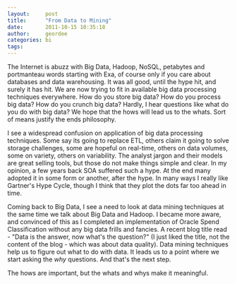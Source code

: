 ```yaml
---
layout:     post
title:      "From Data to Mining"
date:       2011-10-15 10:35:18
author:     geordee
categories: bi
tags:
---
```


The Internet is abuzz with Big Data, Hadoop, NoSQL, petabytes and portmanteau words starting with Exa, of course only if you care about databases and data warehousing. It was all good, until the hype hit, and surely it has hit. We are now trying to fit in available big data processing techniques everywhere. How do you store big data? How do you process big data? How do you crunch big data? Hardly, I hear questions like what do you do with big data? We hope that the hows will lead us to the whats. Sort of means justify the ends philosophy.

I see a widespread confusion on application of big data processing techniques. Some say its going to replace ETL, others claim it going to solve storage challenges, some are hopeful on real-time, others on data volumes, some on variety, others on variability. The analyst jargon and their models are great selling tools, but those do not make things simple and clear. In my opinion, a few years back SOA suffered such a hype. At the end many adopted it in some form or another, after the hype. In many ways I really like Gartner's Hype Cycle, though I think that they plot the dots far too ahead in time.

Coming back to Big Data, I see a need to look at data mining techniques at the same time we talk about Big Data and Hadoop. I became more aware, and convinced of this as I completed an implementation of Oracle Spend Classification without any big data frills and fancies. A recent blog title read - "Data is the answer, now what's the question?" (I just liked the title, not the content of the blog - which was about data quality). Data mining techniques help us to figure out what to do with data. It leads us to a point where we start asking the _why_ questions. And that's the next step.

The hows are important, but the whats and whys make it meaningful.
